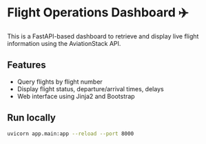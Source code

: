 # Flight Operations Dashboard ✈️

This is a FastAPI-based dashboard to retrieve and display live flight information using the AviationStack API.

## Features
- Query flights by flight number
- Display flight status, departure/arrival times, delays
- Web interface using Jinja2 and Bootstrap

## Run locally
```bash
uvicorn app.main:app --reload --port 8000
